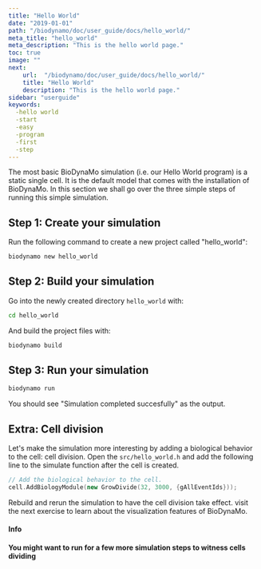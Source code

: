 ```yaml
---
title: "Hello World"
date: "2019-01-01"
path: "/biodynamo/doc/user_guide/docs/hello_world/"
meta_title: "hello_world"
meta_description: "This is the hello world page."
toc: true
image: ""
next:
    url:  "/biodynamo/doc/user_guide/docs/hello_world/"
    title: "Hello World"
    description: "This is the hello world page."
sidebar: "userguide"
keywords:
  -hello world
  -start
  -easy
  -program
  -first
  -step
---
```


The most basic BioDynaMo simulation (i.e. our Hello World program) is a
static single cell. It is the default model that comes with the installation of
BioDynaMo. In this section we shall go over the three simple steps of running
this simple simulation.


## Step 1: Create your simulation

Run the following command to create a new project called "hello_world":

```bash
biodynamo new hello_world
```

## Step 2: Build your simulation

Go into the newly created directory `hello_world` with:

```bash
cd hello_world
```

And build the project files with:

```bash
biodynamo build
```

## Step 3: Run your simulation

```bash
biodynamo run
```

You should see "Simulation completed succesfully" as the output.


## Extra: Cell division

Let's make the simulation more interesting by adding a biological behavior to the
cell: cell division. Open the `src/hello_world.h` and add the following line to
the simulate function after the cell is created.

```C++
// Add the biological behavior to the cell.
cell.AddBiologyModule(new GrowDivide(32, 3000, {gAllEventIds}));
```

Rebuild and rerun the simulation to have the cell division take effect. visit the
next exercise to learn about the visualization features of BioDynaMo.

<a class="sbox" target="_blank" rel="noopener">
    <div class="sbox-content">
    	<h4><b>Info<b><h4>
    	<p>You might want to run for a few more simulation steps to witness cells dividing
		</p>
    </div>
</a>
